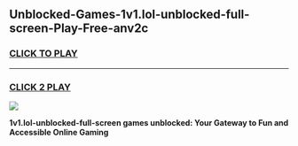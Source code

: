 
## Unblocked-Games-1v1.lol-unblocked-full-screen-Play-Free-anv2c
<h3>
<a href="https://premium76.site?title=1v1.lol-unblocked-full-screen&ref=23A">CLICK TO PLAY</a></h3>
<hr>

<h3>
<a href="https://premium76.site?title=1v1.lol-unblocked-full-screen&ref=23A">CLICK 2 PLAY</a>
  
</h3>

<a href="https://premium76.site?title=1v1.lol-unblocked-full-screen&ref=23A"><img src="https://clearcache.store/games.png"></a>


**1v1.lol-unblocked-full-screen games unblocked: Your Gateway to Fun and Accessible Online Gaming**
